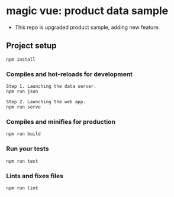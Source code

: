 # magic vue: product data sample
* This repo is upgraded product sample, adding new feature.

## Project setup
```
npm install
```

### Compiles and hot-reloads for development

```
Step 1. Launching the data server.
npm run json
```
```
Step 2. Launching the web app.
npm run serve
```

### Compiles and minifies for production
```
npm run build
```

### Run your tests
```
npm run test
```

### Lints and fixes files
```
npm run lint
```
